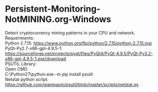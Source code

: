 # Persistent-Monitoring-NotMINING.org-Windows
Detect cryptocurrency mining patterns in your CPU and network.</br>
Requeriments:</br>
Python 2.7.15: https://www.python.org/ftp/python/2.7.15/python-2.7.15.msi </br>
PyQt-Py2.7-x86-gpl-4.9.5-1: https://sourceforge.net/projects/pyqt/files/PyQt4/PyQt-4.9.5/PyQt-Py3.2-x86-gpl-4.9.5-1.exe/download </br>
PSUTIL Library: </br>
  Open CMD:</br>
  C:\Python27\python.exe -m pip install psutil</br>
Netstat python script: https://github.com/giampaolo/psutil/blob/master/scripts/netstat.py </br>
